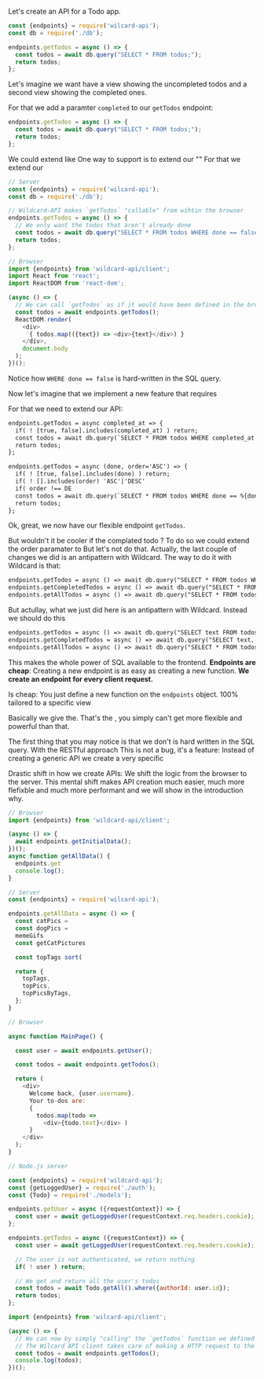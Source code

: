 
Let's create an API for a Todo app.



~~~js
const {endpoints} = require('wilcard-api');
const db = require('./db');

endpoints.getTodos = async () => {
  const todos = await db.query("SELECT * FROM todos;");
  return todos;
};
~~~

Let's imagine we want have a view showing the uncompleted todos and a second view showing the completed ones.

For that we add a paramter `completed` to our `getTodos` endpoint:

~~~js
endpoints.getTodos = async () => {
  const todos = await db.query("SELECT * FROM todos;");
  return todos;
};
~~~

We could extend like 
One way to support is to extend our ""
For that we extend our 

~~~js
// Server
const {endpoints} = require('wilcard-api');
const db = require('./db');

// Wildcard-API makes `getTodos` "callable" from wihtin the browser
endpoints.getTodos = async () => {
  // We only want the todos that aren't already done
  const todos = await db.query("SELECT * FROM todos WHERE done == false");
  return todos;
};

// Browser
import {endpoints} from 'wildcard-api/client';
import React from 'react';
import ReactDOM from 'react-dom';

(async () => {
  // We can call `getTodos` as if it would have been defined in the browser
  const todos = await endpoints.getTodos();
  ReactDOM.render(
    <div>
      { todos.map(({text}) => <div>{text}</div>) }
    </div>,
    document.body
  );
})();
~~~

Notice how `WHERE done == false` is hard-written in the SQL query.

Now let's imagine that we implement a new feature that requires

For that we need to extend our API:


~~~diff
endpoints.getTodos = async completed_at => {
  if( ! [true, false].includes(completed_at) ) return;
  const todos = await db.query(`SELECT * FROM todos WHERE completed_at == ${completed_at}"`);
  return todos;
};
~~~

~~~diff
endpoints.getTodos = async (done, order='ASC') => {
  if( ! [true, false].includes(done) ) return;
  if( ! [].includes(order) 'ASC'|'DESC'
  if( order !== DE
  const todos = await db.query(`SELECT * FROM todos WHERE done == %{done} ORDER BY created_at %{order}`);
  return todos;
};
~~~

Ok, great, we now have our flexible endpoint `getTodos`.


But wouldn't it be cooler if the complated todo ? To do so we could extend the order paramater to 
But let's not do that.
Actually, the last couple of changes we did is an antipattern with Wildcard.
The way to do it with Wildcard is that:

~~~diff
endpoints.getTodos = async () => await db.query("SELECT * FROM todos WHERE completed === false ORDER BY created_at");
endpoints.getCompletedTodos = async () => await db.query("SELECT * FROM todos WHERE completed === true ORDER BY completed_at");
endpoints.getAllTodos = async () => await db.query("SELECT * FROM todos WHERE ORDER BY created_at");
~~~

But actullay, what we just did here is an antipattern with Wildcard.
Instead we should do this

~~~diff
endpoints.getTodos = async () => await db.query("SELECT text FROM todos WHERE completed === false ORDER BY created_at");
endpoints.getCompletedTodos = async () => await db.query("SELECT text, completed_at FROM todos WHERE completed === true ORDER BY completed_at");
endpoints.getAllTodos = async () => await db.query("SELECT * FROM todos ORDER BY created_at");
~~~

This makes the whole power of SQL available to the frontend.
**Endpoints are cheap**:
Creating a new endpoint is as easy as creating a new function.
**We create an endpoint for every client request.**

Is cheap: You just define a new function on the `endpoints` object.
100% tailored to a specific view

Basically we give the.
That's the , you simply can't get more flexible and powerful than that.

The first thing that you may notice is that  we don't is hard written in the SQL query.
With the RESTful  approach
This is not a bug, it's a feature: Instead of creating a generic API we create a very specific 

Drastic shift in how we create APIs:
We shift the logic from the browser to the server.
This mental shift makes API creation much easier, much more flefixble and much more performant and we will show in the introduction why.


~~~js
// Browser
import {endpoints} from 'wildcard-api/client';

(async () => {
  await endpoints.getInitialData();
})();
async function getAllData() {
  endpoints.get
  console.log();
}

// Server
const {endpoints} = require('wilcard-api');

endpoints.getAllData = async () => {
  const catPics = 
  const dogPics = 
  memeGifs
  const getCatPictures

  const topTags sort(

  return {
    topTags,
    topPics,
    topPicsByTags,
  };
}
~~~




~~~js
// Browser

async function MainPage() {

  const user = await endpoints.getUser();

  const todos = await endpoints.getTodos();

  return (
    <div>
      Welcome back, {user.username}.
      Your to-dos are:
      {
        todos.map(todo =>
          <div>{todo.text}</div> )
      }
    </div>
  );
}
~~~

~~~js
// Node.js server

const {endpoints} = require('wildcard-api');
const {getLoggedUser} = require('./auth');
const {Todo} = require('./models');

endpoints.getUser = async ({requestContext}) => {
  const user = await getLoggedUser(requestContext.req.headers.cookie);
};

endpoints.getTodos = async ({requestContext}) => {
  const user = await getLoggedUser(requestContext.req.headers.cookie);

  // The user is not authenticated, we return nothing
  if( ! user ) return;

  // We get and return all the user's todos
  const todos = await Todo.getAll().where({authorId: user.id});
  return todos;
};
~~~

~~~js
import {endpoints} from 'wilcard-api/client';

(async () => {
  // We can now by simply "calling" the `getTodos` function we defined on the server
  // The Wilcard API client takes care of making a HTTP request to the server and serializing the data to JSON
  const todos = await endpoints.getTodos();
  console.log(todos);
})();
~~~


